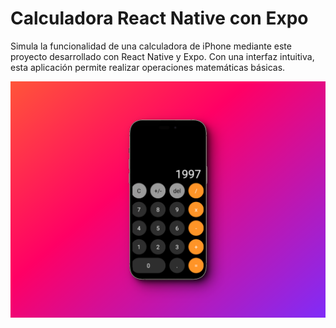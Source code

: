 # Calculadora React Native con Expo

Simula la funcionalidad de una calculadora de iPhone mediante este proyecto desarrollado con React Native y Expo. Con una interfaz intuitiva, esta aplicación permite realizar operaciones matemáticas básicas.

![Calculadora](assets/mockup.png)